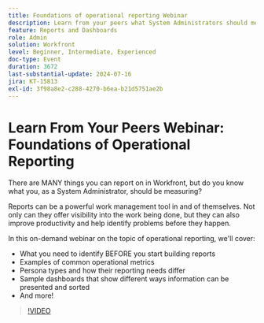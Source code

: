 ```yaml
---
title: Foundations of operational reporting Webinar
description: Learn from your peers what System Administrators should measure in Workfront. Discover key metrics, reporting needs, and sample dashboards in our on-demand webinar.
feature: Reports and Dashboards
role: Admin
solution: Workfront
level: Beginner, Intermediate, Experienced
doc-type: Event
duration: 3672
last-substantial-update: 2024-07-16
jira: KT-15813
exl-id: 3f98a8e2-c288-4270-b6ea-b21d5751ae2b
---
```

# Learn From Your Peers Webinar: Foundations of Operational Reporting

There are MANY things you can report on in Workfront, but do you know what you, as a System Administrator, should be measuring?   

Reports can be a powerful work management tool in and of themselves. Not only can they offer visibility into the work being done, but they can also improve productivity and help identify problems before they happen. 

In this on-demand webinar on the topic of operational reporting, we'll cover:

* What you need to identify BEFORE you start building reports
* Examples of common operational metrics
* Persona types and how their reporting needs differ
* Sample dashboards that show different ways information can be presented and sorted
* And more!

>[!VIDEO](https://video.tv.adobe.com/v/3431007/?learn=on)
